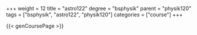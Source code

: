 +++
weight = 12
title = "astro122"
degree = "bsphysik"
parent = "physik120"
tags = ["bsphysik", "astro122", "physik120"]
categories = ["course"]
+++

{{< genCoursePage >}}
